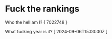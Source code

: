 # Fuck the rankings

Who the hell am I?
{ 7022748 }

What fucking year is it?
[ 2024-09-06T15:00:00Z ]
